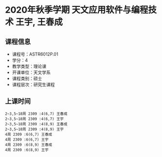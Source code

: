 # 2020年秋季学期 天文应用软件与编程技术 王宇, 王春成






## 课程信息

- 课程号：ASTR6012P.01
- 学分：4
- 教学类型：理论课
- 开课单位：天文学系
- 课程类别：硕士
- 课程层次：研究生课程

## 上课时间

```
2~3,5~18周 2309 :4(6,7) 王春成
2~3,5~18周 2309 :4(6,7) 王宇
2~3,5~18周 2309 :4(8,9) 王春成
2~3,5~18周 2309 :4(8,9) 王宇
4周 2309 :6(6,7) 王春成
4周 2309 :6(6,7) 王宇
4周 2309 :6(8,9) 王春成
4周 2309 :6(8,9) 王宇
```

